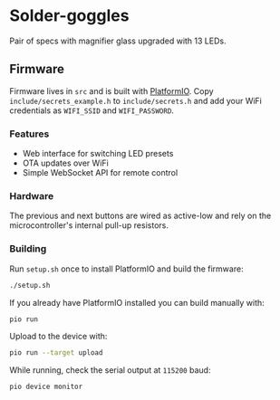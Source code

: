 # Solder-goggles

Pair of specs with magnifier glass upgraded with 13 LEDs.

## Firmware

Firmware lives in `src` and is built with [PlatformIO](https://platformio.org/).
Copy `include/secrets_example.h` to `include/secrets.h` and add your WiFi
credentials as `WIFI_SSID` and `WIFI_PASSWORD`.

### Features
- Web interface for switching LED presets
- OTA updates over WiFi
- Simple WebSocket API for remote control

### Hardware
The previous and next buttons are wired as active-low and rely on the microcontroller's internal pull-up resistors.

### Building
Run `setup.sh` once to install PlatformIO and build the firmware:

```bash
./setup.sh
```

If you already have PlatformIO installed you can build manually with:

```bash
pio run
```

Upload to the device with:

```bash
pio run --target upload
```

While running, check the serial output at `115200` baud:

```bash
pio device monitor
```
